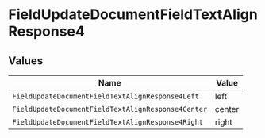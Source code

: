 # FieldUpdateDocumentFieldTextAlignResponse4


## Values

| Name                                               | Value                                              |
| -------------------------------------------------- | -------------------------------------------------- |
| `FieldUpdateDocumentFieldTextAlignResponse4Left`   | left                                               |
| `FieldUpdateDocumentFieldTextAlignResponse4Center` | center                                             |
| `FieldUpdateDocumentFieldTextAlignResponse4Right`  | right                                              |